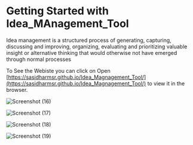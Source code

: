 # Getting Started with Idea_MAnagement_Tool

Idea management is a structured process of generating, capturing, discussing and improving, organizing, evaluating and prioritizing valuable insight or alternative thinking that would otherwise not have emerged through normal processes

To See the Webiste you can click on Open [https://sasidharmsr.github.io/Idea_Magnagement_Tool/](https://sasidharmsr.github.io/Idea_Magnagement_Tool/) to view it in the browser.

![Screenshot (16)](https://user-images.githubusercontent.com/79366730/149175004-4506df69-052d-4f68-b1ec-c7dcab5d8427.png)

![Screenshot (17)](https://user-images.githubusercontent.com/79366730/149175050-a04584c4-b7fd-4bef-b6dc-86fd6cda2503.png)

![Screenshot (18)](https://user-images.githubusercontent.com/79366730/149175062-7b89d143-3f28-4411-9692-7cfb96cf388d.png)

![Screenshot (19)](https://user-images.githubusercontent.com/79366730/149175082-c61a6dc9-cd35-41ed-8870-7e5b784813cb.png)



